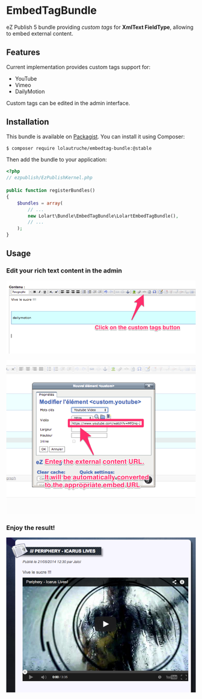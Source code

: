 # EmbedTagBundle

eZ Publish 5 bundle providing *custom tags* for **XmlText FieldType**, allowing to embed external content.

## Features
Current implementation provides custom tags support for:

* YouTube
* Vimeo
* DailyMotion

Custom tags can be edited in the admin interface.


## Installation
This bundle is available on [Packagist](https://packagist.org/packages/lolautruche/embedtag-bundle).
You can install it using Composer:

```bash
$ composer require lolautruche/embedtag-bundle:@stable
```

Then add the bundle to your application:

```php
<?php
// ezpublish/EzPublishKernel.php

public function registerBundles()
{
    $bundles = array(
        // ...
        new Lolart\Bundle\EmbedTagBundle\LolartEmbedTagBundle(),
        // ...
    );
}
```

## Usage
### Edit your rich text content in the admin
![eZ Online Editor custom tag](/Resources/images/OnlineEditor1.png?raw=true)

![Provide the content's URL](/Resources/images/OnlineEditor2.png?raw=true)

### Enjoy the result!
![Enjoy the result](/Resources/images/YouTubeResult.png?raw=true)


